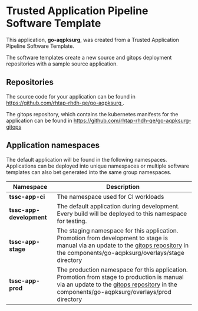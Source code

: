 # Trusted Application Pipeline Software Template

This application, **go-aqpksurg**, was created from a Trusted Application Pipeline Software Template.

The software templates create a new source and gitops deployment repositories with a sample source application. 

## Repositories

The source code for your application can be found in [https://github.com/rhtap-rhdh-qe/go-aqpksurg ](https://github.com/rhtap-rhdh-qe/go-aqpksurg ).
 
The gitops repository, which contains the kubernetes manifests for the application can be found in 
[https://github.com/rhtap-rhdh-qe/go-aqpksurg-gitops ](https://github.com/rhtap-rhdh-qe/go-aqpksurg-gitops ) 

## Application namespaces 

The default application will be found in the following namespaces. Applications can be deployed into unique namespaces or multiple software templates can also bet generated into the same group namespaces.  

|  Namespace   |  Description   |  
| -------- | -------- |
| **tssc-app-ci** | The namespace used for CI workloads |
| **tssc-app-development** | The default application during development. Every build will be deployed to this namespace for testing. |
| **tssc-app-stage** | The staging namespace for this application. Promotion from development to stage is manual via an update to the [gitops repository](https://github.com/rhtap-rhdh-qe/go-aqpksurg-gitops ) in the components/go-aqpksurg/overlays/stage directory |
| **tssc-app-prod** | The production namespace for this application. Promotion from stage to production is manual via an update to the [gitops repository](https://github.com/rhtap-rhdh-qe/go-aqpksurg-gitops ) in the components/go-aqpksurg/overlays/prod directory |